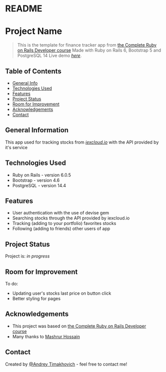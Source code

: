 # README

# Project Name
> This is the template for finance tracker app from [the Complete Ruby on Rails Developer course](https://www.udemy.com/course/the-complete-ruby-on-rails-developer-course/)
> Made with Ruby on Rails 6, Bootstrap 5 and PostgreSQL 14
> Live demo [_here_](https://finance-tracker-61.herokuapp.com). <!-- If you have the project hosted somewhere, include the link here. -->

## Table of Contents
* [General Info](#general-information)
* [Technologies Used](#technologies-used)
* [Features](#features)
* [Project Status](#project-status)
* [Room for Improvement](#room-for-improvement)
* [Acknowledgements](#acknowledgements)
* [Contact](#contact)
<!-- * [License](#license) -->


## General Information
This app used for tracking stocks from [_iexcloud.io_](https://iexcloud.io) with the API provided by it's service


## Technologies Used
- Ruby on Rails - version 6.0.5
- Bootstrap - version 4.6
- PostgreSQL - version 14.4


## Features
- User authentication with the use of devise gem
- Searching stocks through the API provided by iexcloud.io
- Tracking (adding to your portfolio) favorites stocks
- Following (adding to friends) other users of app


## Project Status
Project is: _in progress_


## Room for Improvement

To do:
- Updating user's stocks last price on button click
- Better styling for pages


## Acknowledgements
- This project was based on [the Complete Ruby on Rails Developer course](https://www.udemy.com/course/the-complete-ruby-on-rails-developer-course/)
- Many thanks to [Mashrur Hossain](https://www.mashrurhossain.com)


## Contact
Created by [@Andrey Timakhovich](https://www.linkedin.com/in/andrey-timakhovich-5a2429169/) - feel free to contact me!


<!-- Optional -->
<!-- ## License -->
<!-- This project is open source and available under the [... License](). -->

<!-- You don't have to include all sections - just the one's relevant to your project -->

